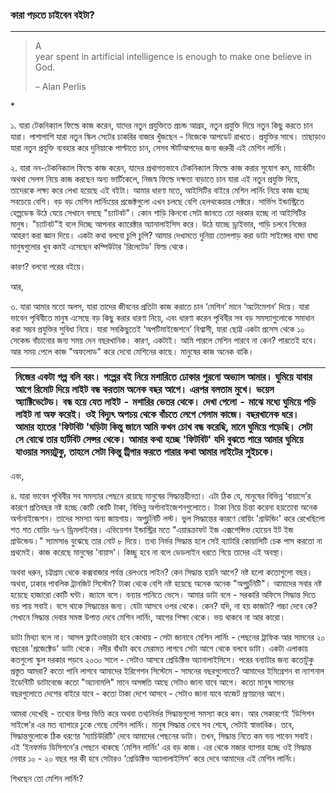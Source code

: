 ### কারা পড়তে চাইবেন বইটা?

---

> A  
>  year spent in artificial intelligence is enough to make one believe in God.
>
> – Alan Perlis

\*

১. যারা টেকনিক্যাল ফিল্ডে কাজ করেন, যাদের নতুন প্রযুক্তিতে প্রচন্ড আগ্রহ, নতুন প্রযুক্তি দিয়ে নতুন কিছু করতে চান যারা। পাশাপাশি যারা নতুন স্কিল সেটের চাকরির বাজার খুঁজছেন - নিজেকে আপডেট রাখতে। প্রযুক্তির সাথে। তাছাড়াও যারা নতুন প্রযুক্তি ব্যবহার করে দুনিয়াকে পাল্টাতে চান, সেসব স্টার্টআপদের জন্য জরুরী এই মেশিন লার্নিং।

২. যারা নন-টেকনিক্যাল ফিল্ডে কাজ করেন, যাদের প্রথাগতভাবে টেকনিক্যাল ফিল্ডে কাজ করার সুযোগ কম, মার্কেটিং অথবা সেলস নিয়ে কাজ করছেন অন্য ভার্টিকেলে, নিজস্ব ফিল্ডে দক্ষতা বাড়াতে চান যারা এই নতুন প্রযুক্তি দিয়ে, তাদেরকে লক্ষ্য করে লেখা হয়েছে এই বইটা। আমার ধারণা মতে, আইসিটির বাইরে মেশিন লার্নিং নিয়ে কাজ হচ্ছে সবচেয়ে বেশি। বড় বড় মেশিন লার্নিংয়ের প্রজেক্টগুলো এখন চলছে বেশি হেলথকেয়ার সেক্টরে। সার্ভিস ইন্ডাস্ট্রিতে হেল্পডেস্ক উঠে যেয়ে সেখানে বসছে "চ্যাটবট"। কোন শাড়ি কিনবো সেটা জানতে তো দরকার হচ্ছে না আইসিটির মানুষ। "চ্যাটবট"ই বলে দিচ্ছে আপনার ক্যারেক্টার অ্যানালাইসিস করে। উঠে যাচ্ছে ড্রাইভার, গাড়ি চলবে নিজের আহরণ করা জ্ঞান দিয়ে। একটা কথা বলবো চুপি চুপি? আমার দেখামতে দুনিয়া তোলপাড় করা ডাটা সাইন্সের বাঘা বাঘা মানুষগুলোর খুব কমই এসেছেন কম্পিউটার 'রিলেটেড' ফিল্ড থেকে।

কারণ? বলবো পরের বইয়ে।

আর,

৩. যারা আমার মতো অলস, যারা তাদের জীবনের প্রতিটা কাজ করাতে চান ‘মেশিন’ মানে ‘অটোমেশন’ দিয়ে। যারা ভাবেন পৃথিবীতে মানুষ এসেছে বড় কিছু করার ধারণা নিয়ে, এবং ধারণা করেন পৃথিবীর সব বড় সমস্যাগুলোকে সমাধান করা সম্ভব প্রযুক্তির সুবিধা নিয়ে। যারা সবকিছুতেই ‘অপটিমাইজেশনে’ বিশ্বাসী, যারা ছোট্ট একটা প্রসেস থেকে ১০ সেকেন্ড বাঁচানোর জন্য সময় দেন বছরখানিক। কারণ, একটাই। আমি পারলে মেশিন পারবে না কেন? পারতেই হবে। আর সময় পেলে কাজ "অফলোড" করে দেবো মেশিনের কাছে। মানুষের কাজ অনেক বাকি।

| নিজের একটা গল্প বলি বরং। গল্পের বই নিয়ে মশারিতে ঢোকার পুরনো অভ্যাস আমার। ঘুমিয়ে যাবার আগে রিমোট দিয়ে লাইট বন্ধ করতাম অনেক বছর আগে। এরপর বলতাম মুখে। ভয়েস অ্যাক্টিভেটেড। বন্ধ হয়ে যেত লাইট - মশারির ভেতর থেকে। দেখা গেলো - মাঝে মধ্যে ঘুমিয়ে পড়ি লাইট না অফ করেই। ওই বিদ্যুৎ অপচয় থেকে বাঁচতে লেগে গেলাম কাজে। বছরখানেক ধরে। আমার হাতের 'ফিটবিট 'ঘড়িটা কিন্তু জানে আমি কখন চোখ বন্ধ করেছি, মানে ঘুমিয়ে পড়েছি। সেটা সে বোঝে তার হার্টবিট সেন্সর থেকে। আমার কথা হচ্ছে 'ফিটবিট' যদি বুঝতে পারে আমার ঘুমিয়ে যাওয়ার সময়টুকু, তাহলে সেটা কিন্তু ট্রিগার করতে পারার কথা আমার লাইটের সুইচকে। |
| :--- |


এবং,

৪. যারা ভাবেন পৃথিবীর সব সমস্যার পেছনে রয়েছে মানুষের সিদ্ধান্তহীনতা। এটা ঠিক যে, মানুষের বিভিন্ন ‘বায়াসে’র কারণে প্রতিবছর নষ্ট হচ্ছে কোটি কোটি টাকা, বিভিন্ন অর্গানাইজেশনগুলোতে। টাকা নিয়ে চিন্তা করেনা হয়তোবা অনেক অর্গানাইজেশন। তাদের সমস্যা অন্য জায়গায়। অপুর্চুনিটি লস্ট। ভুল সিদ্ধান্তের কারণে বোয়িং 'গ্রাউন্ডিং' করে রেখেছিলো শত শত বোয়িং ৭৮৭ ড্রিমলাইনার। এভিয়েশন ইন্ডাস্ট্রির মতে "এয়ারক্রাফট ইজ এক্সপেন্সিভ হোয়েন ইট ইজ গ্রাউন্ডেড।" স্যামসাঙ বুঝেছে তার নোট ৮ দিয়ে। তথ্য নির্ভর সিদ্ধান্ত হলে সেই ব্যাটারি কোয়ালিটি চেক পাস করতো না প্রথমেই। কাজ করেছে মানুষের 'বায়াস'। কিচ্ছু হবে না বলে ডেডলাইন ধরতে গিয়ে তাদের এই অবস্থা।

অথবা ধরুন, চট্টগ্রাম থেকে কক্সবাজার পর্যন্ত রেলওয়ে লাইন? কেন সিদ্ধান্ত হয়নি আগে? নষ্ট হলো কতোগুলো বছর। অথবা, ঢাকার পাবলিক ট্রানজিট সিস্টেম? টাকা থেকে বেশি নষ্ট হয়েছে অনেক অনেক "অপুর্চুনিটি"। আমাদের সবার নষ্ট হয়েছে হাজারো কোটি ঘন্টা। জ্যামে বসে। বন্যার পানিতে ভেসে। আমার ডাটা বলে - সরকারি অফিসে সিদ্ধান্ত দিতে ভয় পায় সবাই। বসে থাকে সিদ্ধান্তের জন্য। যেটা আসবে ওপর থেকে। কেন? যদি, না হয় কাজটা? গচ্চা দেবে কে? সেখানে সিদ্ধান্ত দেবার সমস্ত উপাত্ত দেবে মেশিন লার্নিং, আগের শিক্ষা থেকে। ভয় থাকবে না আর কারো। 

ডাটা মিথ্যা বলে না। আসল ফ্লাইওভারটা হবে কোথায় - সেটা জানাবে মেশিন লার্নিং - পেছনের ট্রাফিক আর সামনের ২০ বছরের 'প্রজেক্টেড' ডাটা থেকে। নদীর বাঁধটা কবে মেরামত লাগবে সেটা আগে থেকে বলবে ডাটা। একটা এলাকায় কতগুলো স্কুল দরকার পড়বে ২০৩০ সালে - সেটাও আসবে প্রেডিক্টিভ অ্যানালাইসিসে। পরের বন্যাটার জন্য কতোটুকু প্রস্তুত আমরা? কতো পানি লাগবে আমাদের ইরিগেশন সিস্টেমে - সামনের বছরগুলোতে? আমাদের ইমিগ্রেশন বা ন্যাশনাল ইডেন্টিটি ডাটাবেজে কতো "অ্যানামলি" মানে অসঙ্গতি আছে সেটাও জানা যাবে আগে। কতো মানুষ সামনের বছরগুলোতে দেশের বাইরে যাবে - কতো টাকা দেশে আসবে - সেটাও জানা যাবে বাজেট প্রণয়নের আগে। 

আমরা দেখেছি - তথ্যের উপর ভিত্তি করে অথবা তথ্যনির্ভর সিদ্ধান্তগুলো সমস্যা করে কম। আর সেকারণেই ‘ডিসিশন সাইন্সে’র এর মত ব্যাপারে ঢুকে গেছে মেশিন লার্নিং। মানুষ সিদ্ধান্ত নেবে সব শেষে, সেটাই স্বাভাবিক। তবে, সিদ্ধান্তগুলোকে ঠিক ধরণের ‘ম্যাচিউরিটি’ দেবে আমাদের পেছনের ডাটা। তখন, সিদ্ধান্ত নিতে কম ভয় পাবেন সবাই। এই ‘ইনফর্মড ডিসিশনে’র পেছনে থাকছে ‘মেশিন লার্নিং’ এর বড় কাজ। এর থেকে মজার ব্যাপার হচ্ছে ওই সিদ্ধান্ত নেবার ১০ - ২০ বছর পর কী হবে সেটারও ‘প্রেডিক্টিভ অ্যালালাইসিস’ করে দেবে আমাদের এই মেশিন লার্নিং।

শিখছেন তো মেশিন লার্নিং?


